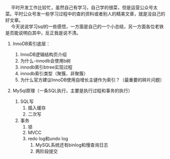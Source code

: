 &emsp; 平时开发工作比较忙，虽然自己有学习，自己学的很菜，但是运营公众号太菜。平时公众号发一些学习过程中的查的资料或者别人的精美文章，就是没自己的好文章。   
&emsp; 今天说说学习sql的一些感悟，一方面是自己的一个小总结，另一方面各位老铁是否能说明白其中，反正我是说不清。  

1. InnoDB索引底层：
    1. InnoDB逻辑结构页介绍  
    2. 为什么-innodb会使用b树
    3. innodb索引btree实现过程
    4. innodb索引类型（聚簇、非聚簇）  
    5. 为什么官方建议InnoDB使用自增长主键作为索引？（最重要的碎片问题）

2. MySql原理（一条SQL执行，主要是执行过程和事务的执行）  
    1. SQL写  
        1. 插入缓存
        2. 二次写
    2. 事务  
        1. 锁
        2. MVCC
        3. redo log和undo log
            1. MySQL系统还有binlog和慢查询日志
            2. 两阶段提交

<!-- 
表中数据很大：
    1. 修改表结构
    2. 删除数据

MySQL 在并发场景下会遇到的问题及解决方案～ 
https://mp.weixin.qq.com/s/tFiTv7a8VFvU-paghtGkcw
-->

<!-- 
Prometheus + Granafa 构建高大上的MySQL监控平台 
https://mp.weixin.qq.com/s/S8-_QGrKYn5rMD645BKwjQ

-->